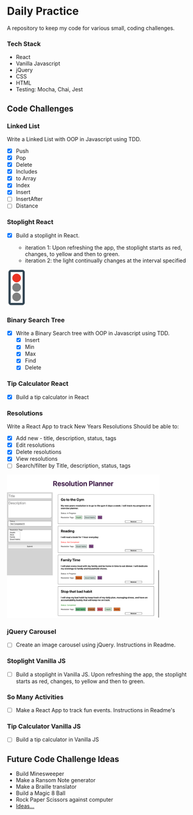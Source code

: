 # Daily Practice

A repository to keep my code for various small, coding challenges.

### Tech Stack

* React
* Vanilla Javascript
* jQuery
* CSS
* HTML
* Testing: Mocha, Chai, Jest

## Code Challenges

### Linked List

Write a Linked List with OOP in Javascript using TDD.
- [X] Push
- [X] Pop
- [X] Delete
- [X] Includes
- [X] to Array
- [X] Index
- [X] Insert
- [ ] InsertAfter
- [ ] Distance

### Stoplight React

- [X] Build a stoplight in React. 

    * iteration 1: Upon refreshing the app, the stoplight starts as red, changes, to yellow and then to green.
    * iteration 2: the light continually changes at the interval specified
    
<img src='screenshots/stoplight.png' alt='Resolutions App' width='50' >

### Binary Search Tree
- [X] Write a Binary Search tree with OOP in Javascript using TDD.
   - [X] Insert
   - [X] Min
   - [X] Max
   - [X] Find
   - [X] Delete
   
### Tip Calculator React
- [X] Build a tip calculator in React
   
### Resolutions

Write a React App to track New Years Resolutions
Should be able to:

- [X] Add new - title, description, status, tags
- [X] Edit resolutions
- [X] Delete resolutions
- [X] View resolutions
- [ ] Search/filter by Title, description, status, tags

<img src='screenshots/resolutions.png' alt='Resolutions App' width='400' >

### jQuery Carousel

- [ ] Create an image carousel using jQuery. Instructions in Readme.


### Stoplight Vanilla JS

- [ ] Build a stoplight in Vanilla JS. Upon refreshing the app, the stoplight starts as red, changes, to yellow and then to green.

### So Many Activities

- [ ] Make a React App to track fun events. Instructions in Readme's

### Tip Calculator Vanilla JS

- [ ] Build a tip calculator in Vanilla JS

## Future Code Challenge Ideas
* Build Minesweeper
* Make a Ransom Note generator
* Make a Braille translator
* Build a Magic 8 Ball
* Rock Paper Scissors against computer
* [Ideas...](https://jenniferdewalt.com/)


